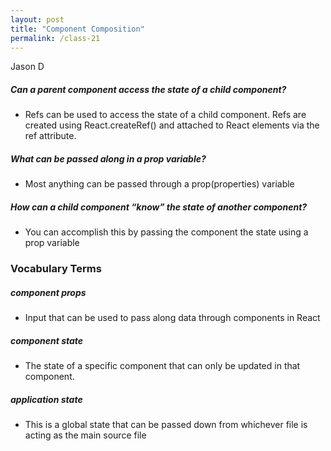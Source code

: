 ```yaml
---
layout: post
title: "Component Composition"
permalink: /class-21
---
```

Jason D

##### Can a parent component access the state of a child component?
* Refs can be used to access the state of a child component. Refs are created using React.createRef() and attached to React elements via the ref attribute.
 
##### What can be passed along in a prop variable?
*  Most anything can be passed through a prop(properties) variable
 
##### How can a child component “know” the state of another component?
* You can accomplish this by passing the component the state using a prop variable
 
### Vocabulary Terms
 
##### component props
* Input that can be used to pass along data through components in React
 
##### component state
* The state of a specific component that can only be updated in that component. 
 
##### application state
* This is a global state that can be passed down from whichever file is acting as the main source file
 